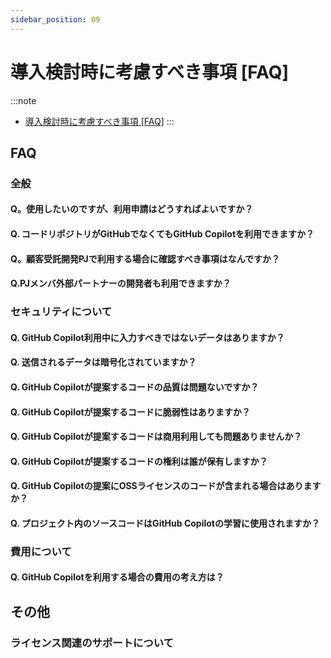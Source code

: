 ```yaml
---
sidebar_position: 09
---
```


# 導入検討時に考慮すべき事項 [FAQ]

:::note
- [導入検討時に考慮すべき事項 [FAQ]](https://gen-ai-docs.jp/%e5%b0%8e%e5%85%a5%e6%8e%a8%e9%80%b2%e8%80%85-%e6%b1%ba%e8%a3%81%e8%80%85/%e5%b0%8e%e5%85%a5%e6%a4%9c%e8%a8%8e%e6%99%82%e3%81%ab%e8%80%83%e6%85%ae%e3%81%99%e3%81%b9%e3%81%8d%e4%ba%8b%e9%a0%85-faq)
:::

## FAQ

### 全般

#### Q。使用したいのですが、利用申請はどうすればよいですか？

#### Q. コードリポジトリがGitHubでなくてもGitHub Copilotを利用できますか？

#### Q。顧客受託開発PJで利用する場合に確認すべき事項はなんですか？

#### Q.PJメンバ外部パートナーの開発者も利用できますか？

### セキュリティについて

#### Q. GitHub Copilot利用中に入力すべきではないデータはありますか？

#### Q. 送信されるデータは暗号化されていますか？

#### Q. GitHub Copilotが提案するコードの品質は問題ないですか？

#### Q. GitHub Copilotが提案するコードに脆弱性はありますか？

#### Q. GitHub Copilotが提案するコードは商用利用しても問題ありませんか？

#### Q. GitHub Copilotが提案するコードの権利は誰が保有しますか？

#### Q. GitHub Copilotの提案にOSSライセンスのコードが含まれる場合はありますか？

#### Q. プロジェクト内のソースコードはGitHub Copilotの学習に使用されますか？

### 費用について

#### Q. GitHub Copilotを利用する場合の費用の考え方は？

## その他

### ライセンス関連のサポートについて
